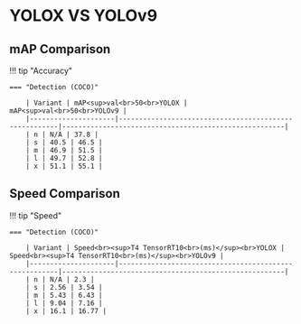 ---
---
# YOLOX VS YOLOv9

## mAP Comparison

!!! tip "Accuracy"

	=== "Detection (COCO)"

		| Variant | mAP<sup>val<br>50<br>YOLOX | mAP<sup>val<br>50<br>YOLOv9 |
		|---------------------|-------------------------------------------------------|-------------------------------------------------------|
		| n | N/A | 37.8 |
		| s | 40.5 | 46.5 |
		| m | 46.9 | 51.5 |
		| l | 49.7 | 52.8 |
		| x | 51.1 | 55.1 |
		
## Speed Comparison

!!! tip "Speed"

	=== "Detection (COCO)"

		| Variant | Speed<br><sup>T4 TensorRT10<br>(ms)</sup><br>YOLOX | Speed<br><sup>T4 TensorRT10<br>(ms)</sup><br>YOLOv9 |
		|---------------------|-------------------------------------------------------|-------------------------------------------------------|
		| n | N/A | 2.3 |
		| s | 2.56 | 3.54 |
		| m | 5.43 | 6.43 |
		| l | 9.04 | 7.16 |
		| x | 16.1 | 16.77 |
		